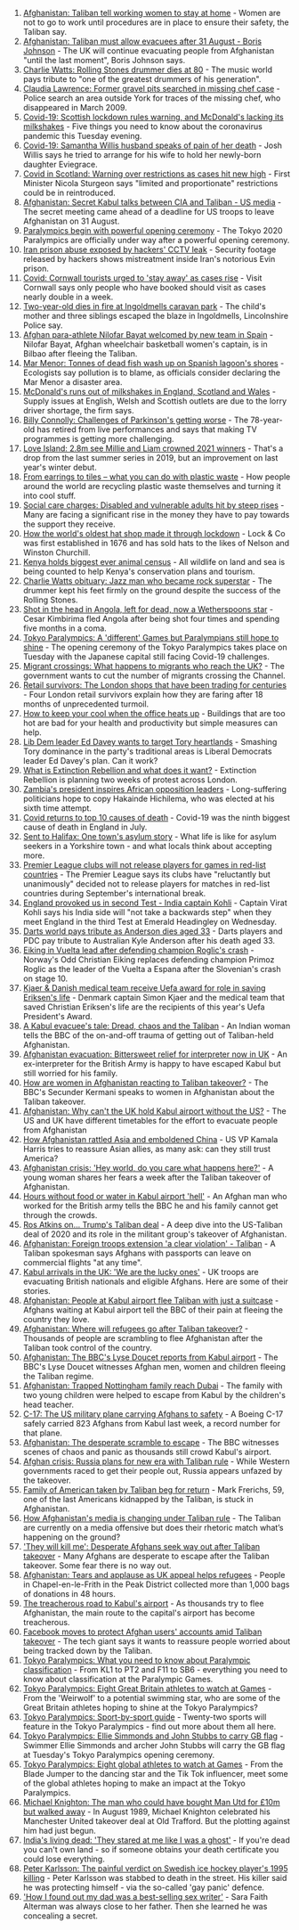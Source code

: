 1. [Afghanistan: Taliban tell working women to stay at home](https://www.bbc.co.uk/news/world-asia-58315413?at_medium=RSS&at_campaign=KARANGA) - Women are not to go to work until procedures are in place to ensure their safety, the Taliban say.
2. [Afghanistan: Taliban must allow evacuees after 31 August - Boris Johnson](https://www.bbc.co.uk/news/uk-58321281?at_medium=RSS&at_campaign=KARANGA) - The UK will continue evacuating people from Afghanistan "until the last moment", Boris Johnson says.
3. [Charlie Watts: Rolling Stones drummer dies at 80](https://www.bbc.co.uk/news/entertainment-arts-58316842?at_medium=RSS&at_campaign=KARANGA) - The music world pays tribute to "one of the greatest drummers of his generation".
4. [Claudia Lawrence: Former gravel pits searched in missing chef case](https://www.bbc.co.uk/news/uk-england-york-north-yorkshire-58320985?at_medium=RSS&at_campaign=KARANGA) - Police search an area outside York for traces of the missing chef, who disappeared in March 2009.
5. [Covid-19: Scottish lockdown rules warning, and McDonald's lacking its milkshakes](https://www.bbc.co.uk/news/uk-58317617?at_medium=RSS&at_campaign=KARANGA) - Five things you need to know about the coronavirus pandemic this Tuesday evening.
6. [Covid-19: Samantha Willis husband speaks of pain of her death](https://www.bbc.co.uk/news/uk-northern-ireland-58320859?at_medium=RSS&at_campaign=KARANGA) - Josh Willis says he tried to arrange for his wife to hold her newly-born daughter Eviegrace.
7. [Covid in Scotland: Warning over restrictions as cases hit new high](https://www.bbc.co.uk/news/uk-scotland-58315956?at_medium=RSS&at_campaign=KARANGA) - First Minister Nicola Sturgeon says "limited and proportionate" restrictions could be in reintroduced.
8. [Afghanistan: Secret Kabul talks between CIA and Taliban - US media](https://www.bbc.co.uk/news/world-asia-58320516?at_medium=RSS&at_campaign=KARANGA) - The secret meeting came ahead of a deadline for US troops to leave Afghanistan on 31 August.
9. [Paralympics begin with powerful opening ceremony](https://www.bbc.co.uk/sport/disability-sport/58316181?at_medium=RSS&at_campaign=KARANGA) - The Tokyo 2020 Paralympics are officially under way after a powerful opening ceremony.
10. [Iran prison abuse exposed by hackers' CCTV leak](https://www.bbc.co.uk/news/world-middle-east-58315829?at_medium=RSS&at_campaign=KARANGA) - Security footage released by hackers shows mistreatment inside Iran's notorious Evin prison.
11. [Covid: Cornwall tourists urged to 'stay away' as cases rise](https://www.bbc.co.uk/news/uk-england-cornwall-58318695?at_medium=RSS&at_campaign=KARANGA) - Visit Cornwall says only people who have booked should visit as cases nearly double in a week.
12. [Two-year-old dies in fire at Ingoldmells caravan park](https://www.bbc.co.uk/news/uk-england-lincolnshire-58319097?at_medium=RSS&at_campaign=KARANGA) - The child's mother and three siblings escaped the blaze in Ingoldmells, Lincolnshire Police say.
13. [Afghan para-athlete Nilofar Bayat welcomed by new team in Spain](https://www.bbc.co.uk/news/world-europe-58318043?at_medium=RSS&at_campaign=KARANGA) - Nilofar Bayat, Afghan wheelchair basketball women's captain, is in Bilbao after fleeing the Taliban.
14. [Mar Menor: Tonnes of dead fish wash up on Spanish lagoon's shores](https://www.bbc.co.uk/news/world-europe-58311105?at_medium=RSS&at_campaign=KARANGA) - Ecologists say pollution is to blame, as officials consider declaring the Mar Menor a disaster area.
15. [McDonald's runs out of milkshakes in England, Scotland and Wales](https://www.bbc.co.uk/news/business-58315152?at_medium=RSS&at_campaign=KARANGA) - Supply issues at English, Welsh and Scottish outlets are due to the lorry driver shortage, the firm says.
16. [Billy Connolly: Challenges of Parkinson's getting worse](https://www.bbc.co.uk/news/uk-scotland-58315311?at_medium=RSS&at_campaign=KARANGA) - The 78-year-old has retired from live performances and says that making TV programmes is getting more challenging.
17. [Love Island: 2.8m see Millie and Liam crowned 2021 winners](https://www.bbc.co.uk/news/entertainment-arts-58306258?at_medium=RSS&at_campaign=KARANGA) - That's a drop from the last summer series in 2019, but an improvement on last year's winter debut.
18. [From earrings to tiles – what you can do with plastic waste](https://www.bbc.co.uk/news/stories-58305686?at_medium=RSS&at_campaign=KARANGA) - How people around the world are recycling plastic waste themselves and turning it into cool stuff.
19. [Social care charges: Disabled and vulnerable adults hit by steep rises](https://www.bbc.co.uk/news/uk-58259678?at_medium=RSS&at_campaign=KARANGA) - Many are facing a significant rise in the money they have to pay towards the support they receive.
20. [How the world's oldest hat shop made it through lockdown](https://www.bbc.co.uk/news/uk-england-london-58307552?at_medium=RSS&at_campaign=KARANGA) - Lock & Co was first established in 1676 and has sold hats to the likes of Nelson and Winston Churchill.
21. [Kenya holds biggest ever animal census](https://www.bbc.co.uk/news/world-africa-58281212?at_medium=RSS&at_campaign=KARANGA) - All wildlife on land and sea is being counted to help Kenya's conservation plans and tourism.
22. [Charlie Watts obituary: Jazz man who became rock superstar](https://www.bbc.co.uk/news/entertainment-arts-22200496?at_medium=RSS&at_campaign=KARANGA) - The drummer kept his feet firmly on the ground despite the success of the Rolling Stones.
23. [Shot in the head in Angola, left for dead, now a Wetherspoons star](https://www.bbc.co.uk/news/uk-58266180?at_medium=RSS&at_campaign=KARANGA) - Cesar Kimbirima fled Angola after being shot four times and spending five months in a coma.
24. [Tokyo Paralympics: A 'different' Games but Paralympians still hope to shine](https://www.bbc.co.uk/sport/disability-sport/58306545?at_medium=RSS&at_campaign=KARANGA) - The opening ceremony of the Tokyo Paralympics takes place on Tuesday with the Japanese capital still facing Covid-19 challenges.
25. [Migrant crossings: What happens to migrants who reach the UK?](https://www.bbc.co.uk/news/explainers-53734793?at_medium=RSS&at_campaign=KARANGA) - The government wants to cut the number of migrants crossing the Channel.
26. [Retail survivors: The London shops that have been trading for centuries](https://www.bbc.co.uk/news/uk-england-london-58202817?at_medium=RSS&at_campaign=KARANGA) - Four London retail survivors explain how they are faring after 18 months of unprecedented turmoil.
27. [How to keep your cool when the office heats up](https://www.bbc.co.uk/news/business-58055140?at_medium=RSS&at_campaign=KARANGA) - Buildings that are too hot are bad for your health and productivity but simple measures can help.
28. [Lib Dem leader Ed Davey wants to target Tory heartlands](https://www.bbc.co.uk/news/uk-politics-58306872?at_medium=RSS&at_campaign=KARANGA) - Smashing Tory dominance in the party's traditional areas is Liberal Democrats leader Ed Davey's plan. Can it work?
29. [What is Extinction Rebellion and what does it want?](https://www.bbc.co.uk/news/uk-48607989?at_medium=RSS&at_campaign=KARANGA) - Extinction Rebellion is planning two weeks of protest across London.
30. [Zambia's president inspires African opposition leaders](https://www.bbc.co.uk/news/world-africa-58270973?at_medium=RSS&at_campaign=KARANGA) - Long-suffering politicians hope to copy Hakainde Hichilema, who was elected at his sixth time attempt.
31. [Covid returns to top 10 causes of death](https://www.bbc.co.uk/news/58305191?at_medium=RSS&at_campaign=KARANGA) - Covid-19 was the ninth biggest cause of death in England in July.
32. [Sent to Halifax: One town's asylum story](https://www.bbc.co.uk/news/uk-politics-58270841?at_medium=RSS&at_campaign=KARANGA) - What life is like for asylum seekers in a Yorkshire town - and what locals think about accepting more.
33. [Premier League clubs will not release players for games in red-list countries](https://www.bbc.co.uk/sport/football/58322829?at_medium=RSS&at_campaign=KARANGA) - The Premier League says its clubs have "reluctantly but unanimously" decided not to release players for matches in red-list countries during September's international break.
34. [England provoked us in second Test - India captain Kohli](https://www.bbc.co.uk/sport/cricket/58310819?at_medium=RSS&at_campaign=KARANGA) - Captain Virat Kohli says his India side will "not take a backwards step" when they meet England in the third Test at Emerald Headingley on Wednesday.
35. [Darts world pays tribute as Anderson dies aged 33](https://www.bbc.co.uk/sport/darts/58313913?at_medium=RSS&at_campaign=KARANGA) - Darts players and PDC pay tribute to Australian Kyle Anderson after his death aged 33.
36. [Eiking in Vuelta lead after defending champion Roglic's crash](https://www.bbc.co.uk/sport/cycling/58321117?at_medium=RSS&at_campaign=KARANGA) - Norway's Odd Christian Eiking replaces defending champion Primoz Roglic as the leader of the Vuelta a Espana after the Slovenian's crash on stage 10.
37. [Kjaer & Danish medical team receive Uefa award for role in saving Eriksen's life](https://www.bbc.co.uk/sport/football/58312549?at_medium=RSS&at_campaign=KARANGA) - Denmark captain Simon Kjaer and the medical team that saved Christian Eriksen's life are the recipients of this year's Uefa President's Award.
38. [A Kabul evacuee's tale: Dread, chaos and the Taliban](https://www.bbc.co.uk/news/world-asia-58318374?at_medium=RSS&at_campaign=KARANGA) - An Indian woman tells the BBC of the on-and-off trauma of getting out of Taliban-held Afghanistan.
39. [Afghanistan evacuation: Bittersweet relief for interpreter now in UK](https://www.bbc.co.uk/news/world-asia-58315406?at_medium=RSS&at_campaign=KARANGA) - An ex-interpreter for the British Army is happy to have escaped Kabul but still worried for his family.
40. [How are women in Afghanistan reacting to Taliban takeover?](https://www.bbc.co.uk/news/world-asia-58315828?at_medium=RSS&at_campaign=KARANGA) - The BBC's Secunder Kermani speaks to women in Afghanistan about the Taliban takeover.
41. [Afghanistan: Why can't the UK hold Kabul airport without the US?](https://www.bbc.co.uk/news/world-58305185?at_medium=RSS&at_campaign=KARANGA) - The US and UK have different timetables for the effort to evacuate people from Afghanistan
42. [How Afghanistan rattled Asia and emboldened China](https://www.bbc.co.uk/news/world-asia-58312949?at_medium=RSS&at_campaign=KARANGA) - US VP Kamala Harris tries to reassure Asian allies, as many ask: can they still trust America?
43. [Afghanistan crisis: 'Hey world, do you care what happens here?'](https://www.bbc.co.uk/news/world-asia-58297623?at_medium=RSS&at_campaign=KARANGA) - A young woman shares her fears a week after the Taliban takeover of Afghanistan.
44. [Hours without food or water in Kabul airport 'hell'](https://www.bbc.co.uk/news/uk-58305040?at_medium=RSS&at_campaign=KARANGA) - An Afghan man who worked for the British army tells the BBC he and his family cannot get through the crowds.
45. [Ros Atkins on... Trump's Taliban deal](https://www.bbc.co.uk/news/world-58311135?at_medium=RSS&at_campaign=KARANGA) - A deep dive into the US-Taliban deal of 2020 and its role in the militant group's takeover of Afghanistan.
46. [Afghanistan: Foreign troops extension 'a clear violation' - Taliban](https://www.bbc.co.uk/news/world-asia-58307188?at_medium=RSS&at_campaign=KARANGA) - A Taliban spokesman says Afghans with passports can leave on commercial flights "at any time".
47. [Kabul arrivals in the UK: 'We are the lucky ones'](https://www.bbc.co.uk/news/uk-58305464?at_medium=RSS&at_campaign=KARANGA) - UK troops are evacuating British nationals and eligible Afghans. Here are some of their stories.
48. [Afghanistan: People at Kabul airport flee Taliban with just a suitcase](https://www.bbc.co.uk/news/world-asia-58300386?at_medium=RSS&at_campaign=KARANGA) - Afghans waiting at Kabul airport tell the BBC of their pain at fleeing the country they love.
49. [Afghanistan: Where will refugees go after Taliban takeover?](https://www.bbc.co.uk/news/world-asia-58283177?at_medium=RSS&at_campaign=KARANGA) - Thousands of people are scrambling to flee Afghanistan after the Taliban took control of the country.
50. [Afghanistan: The BBC's Lyse Doucet reports from Kabul airport](https://www.bbc.co.uk/news/world-asia-58300416?at_medium=RSS&at_campaign=KARANGA) - The BBC's Lyse Doucet witnesses Afghan men, women and children fleeing the Taliban regime.
51. [Afghanistan: Trapped Nottingham family reach Dubai](https://www.bbc.co.uk/news/uk-england-nottinghamshire-58293789?at_medium=RSS&at_campaign=KARANGA) - The family with two young children were helped to escape from Kabul by the children's head teacher.
52. [C-17: The US military plane carrying Afghans to safety](https://www.bbc.co.uk/news/world-asia-58297899?at_medium=RSS&at_campaign=KARANGA) - A Boeing C-17 safely carried 823 Afghans from Kabul last week, a record number for that plane.
53. [Afghanistan: The desperate scramble to escape](https://www.bbc.co.uk/news/world-asia-58286000?at_medium=RSS&at_campaign=KARANGA) - The BBC witnesses scenes of chaos and panic as thousands still crowd Kabul's airport.
54. [Afghan crisis: Russia plans for new era with Taliban rule](https://www.bbc.co.uk/news/world-europe-58265934?at_medium=RSS&at_campaign=KARANGA) - While Western governments raced to get their people out, Russia appears unfazed by the takeover.
55. [Family of American taken by Taliban beg for return](https://www.bbc.co.uk/news/world-us-canada-58276062?at_medium=RSS&at_campaign=KARANGA) - Mark Frerichs, 59, one of the last Americans kidnapped by the Taliban, is stuck in Afghanistan.
56. [How Afghanistan's media is changing under Taliban rule](https://www.bbc.co.uk/news/world-asia-58273011?at_medium=RSS&at_campaign=KARANGA) - The Taliban are currently on a media offensive but does their rhetoric match what’s happening on the ground?
57. ['They will kill me': Desperate Afghans seek way out after Taliban takeover](https://www.bbc.co.uk/news/world-asia-58286372?at_medium=RSS&at_campaign=KARANGA) - Many Afghans are desperate to escape after the Taliban takeover. Some fear there is no way out.
58. [Afghanistan: Tears and applause as UK appeal helps refugees](https://www.bbc.co.uk/news/uk-58281203?at_medium=RSS&at_campaign=KARANGA) - People in Chapel-en-le-Frith in the Peak District collected more than 1,000 bags of donations in 48 hours.
59. [The treacherous road to Kabul's airport](https://www.bbc.co.uk/news/world-asia-58271517?at_medium=RSS&at_campaign=KARANGA) - As thousands try to flee Afghanistan, the main route to the capital's airport has become treacherous.
60. [Facebook moves to protect Afghan users' accounts amid Taliban takeover](https://www.bbc.co.uk/news/technology-58277175?at_medium=RSS&at_campaign=KARANGA) - The tech giant says it wants to reassure people worried about being tracked down by the Taliban.
61. [Tokyo Paralympics: What you need to know about Paralympic classification](https://www.bbc.co.uk/sport/disability-sport/57396986?at_medium=RSS&at_campaign=KARANGA) - From KL1 to PT2 and F11 to SB6 - everything you need to know about classification at the Paralympic Games.
62. [Tokyo Paralympics: Eight Great Britain athletes to watch at Games](https://www.bbc.co.uk/sport/disability-sport/58126396?at_medium=RSS&at_campaign=KARANGA) - From the 'Weirwolf' to a potential swimming star, who are some of the Great Britain athletes hoping to shine at the Tokyo Paralympics?
63. [Tokyo Paralympics: Sport-by-sport guide](https://www.bbc.co.uk/sport/disability-sport/58228171?at_medium=RSS&at_campaign=KARANGA) - Twenty-two sports will feature in the Tokyo Paralympics - find out more about them all here.
64. [Tokyo Paralympics: Ellie Simmonds and John Stubbs to carry GB flag](https://www.bbc.co.uk/sport/disability-sport/58303759?at_medium=RSS&at_campaign=KARANGA) - Swimmer Ellie Simmonds and archer John Stubbs will carry the GB flag at Tuesday's Tokyo Paralympics opening ceremony.
65. [Tokyo Paralympics: Eight global athletes to watch at Games](https://www.bbc.co.uk/sport/disability-sport/58203418?at_medium=RSS&at_campaign=KARANGA) - From the Blade Jumper to the dancing star and the Tik Tok influencer, meet some of the global athletes hoping to make an impact at the Tokyo Paralympics.
66. [Michael Knighton: The man who could have bought Man Utd for £10m but walked away](https://www.bbc.co.uk/sport/football/58233755?at_medium=RSS&at_campaign=KARANGA) - In August 1989, Michael Knighton celebrated his Manchester United takeover deal at Old Trafford. But the plotting against him had just begun.
67. [India's living dead: 'They stared at me like I was a ghost'](https://www.bbc.co.uk/news/stories-58259497?at_medium=RSS&at_campaign=KARANGA) - If you're dead you can't own land - so if someone obtains your death certificate you could lose everything.
68. [Peter Karlsson: The painful verdict on Swedish ice hockey player's 1995 killing](https://www.bbc.co.uk/sport/ice-hockey/58101549?at_medium=RSS&at_campaign=KARANGA) - Peter Karlsson was stabbed to death in the street. His killer said he was protecting himself - via the so-called 'gay panic' defence.
69. ['How I found out my dad was a best-selling sex writer'](https://www.bbc.co.uk/news/stories-58171940?at_medium=RSS&at_campaign=KARANGA) - Sara Faith Alterman was always close to her father. Then she learned he was concealing a secret.
